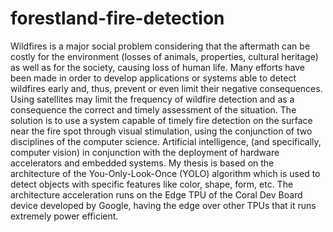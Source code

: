 # forestland-fire-detection

Wildfires is a major social problem considering that the  aftermath can be costly for the 
environment  (losses  of  animals,  properties,  cultural  heritage)  as  well  as  for  the  society, 
causing loss of human life. Many efforts have been made in order to develop applications or 
systems  able  to  detect  wildfires  early  and,  thus,  prevent  or  even  limit  their    negative 
consequences.  Using  satellites  may  limit  the  frequency  of  wildfire  detection  and  as  a 
consequence  the  correct  and  timely  assessment  of  the  situation.  The  solution  is  to  use  a 
system  capable  of  timely  fire  detection  on  the  surface  near  the  fire  spot  through  visual 
stimulation,  using    the  conjunction  of  two  disciplines  of  the  computer  science.  Artificial 
intelligence,  (and  specifically,  computer  vision)  in  conjunction  with  the  deployment  of 
hardware accelerators and embedded systems. My thesis is based on the architecture of the 
You-Only-Look-Once  (YOLO)  algorithm  which  is  used  to  detect  objects  with  specific 
features like color, shape, form, etc. The architecture acceleration runs on the Edge TPU of 
the Coral Dev Board device developed by Google, having the edge over other TPUs that it 
runs extremely power efficient.

